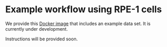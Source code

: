 # Example workflow using RPE-1 cells

We provide this [Docker image](https://hub.docker.com/r/smei/mosaicatcher-pipeline-rpe-1) that includes an example data set. It is currently under development.

Instructions will be provided soon.
